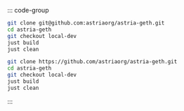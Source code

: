 <!-- markdownlint-disable MD041 -->

::: code-group

```bash [SSH]
git clone git@github.com:astriaorg/astria-geth.git
cd astria-geth
git checkout local-dev
just build
just clean
```

```bash [HTTPS]
git clone https://github.com/astriaorg/astria-geth.git
cd astria-geth
git checkout local-dev
just build
just clean
```

:::

<!-- <Tabs>
  <TabItem value="SSH" label="SSH"> </TabItem>
  <TabItem value="HTTPS" label="HTTPS" default> </TabItem>
</Tabs> -->
